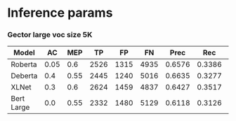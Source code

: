 # Inference params

### Gector large voc size 5K
| Model | AC | MEP | TP | FP | FN | Prec | Rec | F0.5 |
| --- | --- | --- | --- | --- | --- | --- | --- | --- |
| Roberta | 0.05 | 0.6 | 2526 | 1315 | 4935 | 0.6576 | 0.3386 | 0.5533 |
| Deberta | 0.4 | 0.55 | 2445 | 1240 | 5016 | 0.6635 | 0.3277 | 0.5507 |
| XLNet | 0.3 | 0.6 | 2624 | 1459 | 4837 | 0.6427 | 0.3517 | 0.5514 |
| Bert Large | 0.0 | 0.55 | 2332 | 1480 | 5129 | 0.6118 | 0.3126 | 0.5135 |

